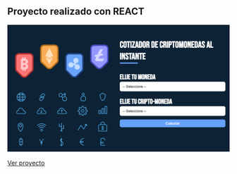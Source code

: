 ## Proyecto realizado con REACT

![captura](https://github.com/alextello/REACT-cotizador-criptomonedas/blob/master/public/1.png?raw=true)

[Ver proyecto](https://cotizador-criptomonedas-alextello.netlify.app/)
